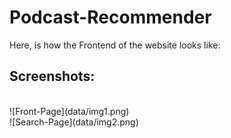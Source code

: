 # Podcast-Recommender

Here, is how the Frontend of the website looks like:
<br>

## Screenshots:

<br>
![Front-Page](data/img1.png)
<br>
![Search-Page](data/img2.png)
